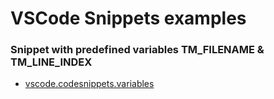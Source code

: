 
# VSCode Snippets examples


### Snippet with predefined variables TM_FILENAME & TM_LINE_INDEX

- [vscode.codesnippets.variables](./vscode.codesnippets.variables)
                        
